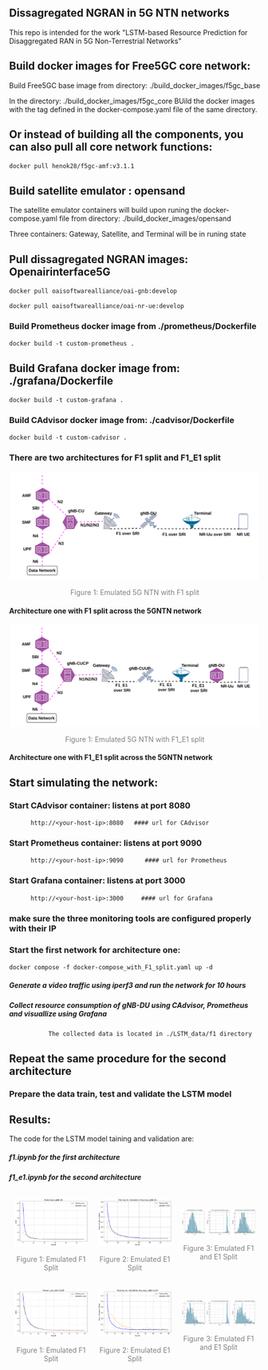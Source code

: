 ## Dissagregated NGRAN in 5G NTN networks

This repo is intended for the work "LSTM-based Resource Prediction for Disaggregated RAN in 5G Non-Terrestrial Networks"

## Build docker images for Free5GC core network:

Build Free5GC base image from directory: ./build_docker_images/f5gc_base

In the directory: ./build_docker_images/f5gc_core
     BUild the docker images with the tag defined in the docker-compose.yaml file of the same directory. 

## Or instead of building all the components, you can also pull all core network functions:

```
docker pull henok28/f5gc-amf:v3.1.1
```

## Build satellite emulator : opensand
The satellite emulator containers will build upon runing the docker-compose.yaml file from directory: ./build_docker_images/opensand

Three containers: Gateway, Satellite, and Terminal will be in runing state

## Pull dissagregated NGRAN images: Openairinterface5G


```
docker pull oaisoftwarealliance/oai-gnb:develop
```
```
docker pull oaisoftwarealliance/oai-nr-ue:develop
```

### Build Prometheus docker image from ./prometheus/Dockerfile

```
docker build -t custom-prometheus .
```

## Build Grafana docker image from: ./grafana/Dockerfile

```
docker build -t custom-grafana .
```

### Build CAdvisor docker image from: ./cadvisor/Dockerfile

```
docker build -t custom-cadvisor .
```

### There are two architectures for F1 split and F1_E1 split

<div align="center">
  <img src="./figs/Emulated_F1_split-1.png" title="Emulated 5G NTN with F1 split" width="500px">
  <p style="font-size:14px; color:gray;">Figure 1: Emulated 5G NTN with F1 split</p>
</div>

#### Architecture one with F1 split across the 5GNTN network

<div align="center">
  <img src="./figs/Emulated_F1_E1_split-1.png" title="Emulated 5G NTN with F1_E1 split" width="500px">
  <p style="font-size:14px; color:gray;">Figure 1: Emulated 5G NTN with F1_E1 split</p>
</div>

#### Architecture one with F1_E1 split across the 5GNTN network

## Start simulating the network:

### Start CAdvisor container: listens at port 8080
          http://<your-host-ip>:8080   #### url for CAdvisor

### Start Prometheus container: listens at port 9090
          http://<your-host-ip>:9090      #### url for Prometheus

### Start Grafana container: listens at port 3000
          http://<your-host-ip>:3000     #### url for Grafana

### make sure the three monitoring tools are configured properly with their IP

### Start the first network for architecture one:

```
docker compose -f docker-compose_with_F1_split.yaml up -d
```

##### Generate a video traffic using iperf3 and run the network for 10 hours

##### Collect resource consumption of gNB-DU using CAdvisor, Prometheus and visuallize using Grafana

               The collected data is located in ./LSTM_data/f1 directory

## Repeat the same procedure for the second architecture

### Prepare the data train, test and validate the LSTM model

## Results:

The code for the LSTM model taining and validation are: 

##### f1.ipynb for the first architecture
##### f1_e1.ipynb for the second architecture

<div style="display: flex; justify-content: space-around; align-items: center;">
  <div style="text-align: center; margin: 10px;">
    <img src="./figs/gNBDU1.png" title="Emulated F1 Split" width="250px">
    <p style="font-size:14px; color:gray;">Figure 1: Emulated F1 Split</p>
  </div>
  <div style="text-align: center; margin: 10px;">
    <img src="./figs/gNBDU2.png" title="Emulated E1 Split" width="250px">
    <p style="font-size:14px; color:gray;">Figure 2: Emulated E1 Split</p>
  </div>
  <div style="text-align: center; margin: 10px;">
    <img src="./figs/gNBDU3.png" title="Emulated F1 and E1 Split" width="250px">
    <p style="font-size:14px; color:gray;">Figure 3: Emulated F1 and E1 Split</p>
  </div>
</div>


<div style="display: flex; justify-content: space-around; align-items: center;">
  <div style="text-align: center; margin: 10px;">
    <img src="./figs/gNBCUUP1.png" title="Emulated F1 Split" width="250px">
    <p style="font-size:14px; color:gray;">Figure 1: Emulated F1 Split</p>
  </div>
  <div style="text-align: center; margin: 10px;">
    <img src="./figs/gNBCUUP2.png" title="Emulated E1 Split" width="250px">
    <p style="font-size:14px; color:gray;">Figure 2: Emulated E1 Split</p>
  </div>
  <div style="text-align: center; margin: 10px;">
    <img src="./figs/gNBCUUP3.png" title="Emulated F1 and E1 Split" width="250px">
    <p style="font-size:14px; color:gray;">Figure 3: Emulated F1 and E1 Split</p>
  </div>
</div>





